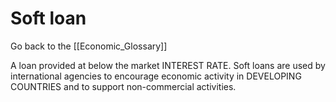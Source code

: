 # Soft loan

Go back to the [[Economic_Glossary]]


A loan provided at below the market INTEREST RATE. Soft loans are used by international agencies to encourage economic activity in DEVELOPING COUNTRIES and to support non-commercial activities.

